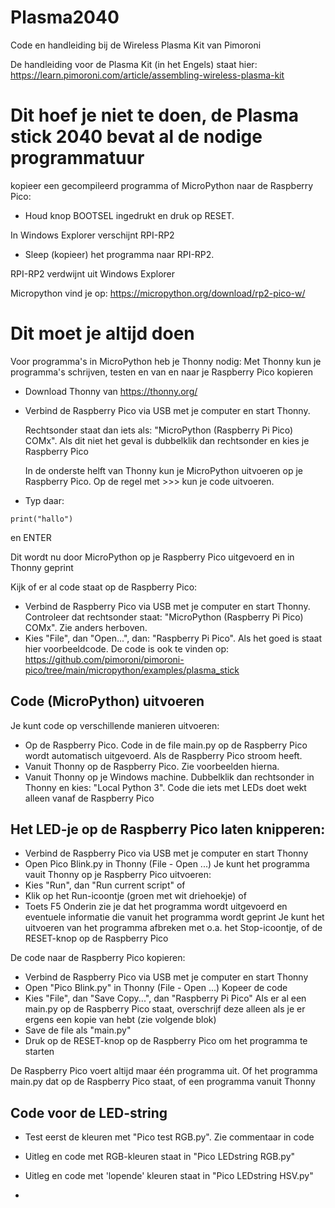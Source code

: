 # Plasma2040
Code en handleiding bij de Wireless Plasma Kit van Pimoroni

De handleiding voor de Plasma Kit (in het Engels) staat hier: https://learn.pimoroni.com/article/assembling-wireless-plasma-kit

# Dit hoef je niet te doen, de Plasma stick 2040 bevat al de nodige programmatuur

kopieer een gecompileerd programma of MicroPython naar de Raspberry Pico:
* Houd knop BOOTSEL ingedrukt en druk op RESET.

In Windows Explorer verschijnt RPI-RP2

* Sleep (kopieer) het programma naar RPI-RP2.

RPI-RP2 verdwijnt uit Windows Explorer

Micropython vind je op: https://micropython.org/download/rp2-pico-w/

# Dit moet je altijd doen

Voor programma's in MicroPython heb je Thonny nodig:
Met Thonny kun je programma's schrijven, testen en van en naar je Raspberry Pico kopieren
* Download Thonny van https://thonny.org/
* Verbind de Raspberry Pico via USB met je computer en start Thonny.

     Rechtsonder staat dan iets als: "MicroPython (Raspberry Pi Pico) COMx". Als dit niet het geval is dubbelklik dan rechtsonder en kies je Raspberry Pico

     In de onderste helft van Thonny kun je MicroPython uitvoeren op je Raspberry Pico. Op de regel met >>> kun je code uitvoeren.
* Typ daar:
~~~
print("hallo")
~~~
en ENTER

Dit wordt nu door MicroPython op je Raspberry Pico uitgevoerd en in Thonny geprint

Kijk of er al code staat op de Raspberry Pico:
* Verbind de Raspberry Pico via USB met je computer en start Thonny.
     Controleer dat rechtsonder staat: "MicroPython (Raspberry Pi Pico) COMx". Zie anders herboven.
* Kies "File", dan "Open...", dan: "Raspberry Pi Pico".
     Als het goed is staat hier voorbeeldcode.
     De code is ook te vinden op: https://github.com/pimoroni/pimoroni-pico/tree/main/micropython/examples/plasma_stick 

## Code (MicroPython) uitvoeren

Je kunt code op verschillende manieren uitvoeren:
* Op de Raspberry Pico.
     Code in de file main.py op de Raspberry Pico wordt automatisch uitgevoerd. Als de Raspberry Pico stroom heeft.
* Vanuit Thonny op de Raspberry Pico.
     Zie voorbeelden hierna.
* Vanuit Thonny op je Windows machine.
     Dubbelklik dan rechtsonder in Thonny en kies: "Local Python 3".
     Code die iets met LEDs doet wekt alleen vanaf de Raspberry Pico

## Het LED-je op de Raspberry Pico laten knipperen:
* Verbind de Raspberry Pico via USB met je computer en start Thonny
* Open Pico Blink.py in Thonny (File - Open ...)
     Je kunt het programma vauit Thonny op je Raspberry Pico uitvoeren:
* Kies "Run", dan "Run current script"
     of
* Klik op het Run-icoontje (groen met wit driehoekje)
     of
* Toets F5
     Onderin zie je dat het programma wordt uitgevoerd en eventuele informatie die vanuit het programma wordt geprint
     Je kunt het uitvoeren van het programma afbreken met o.a. het Stop-icoontje, of de RESET-knop op de Raspberry Pico

De code naar de Raspberry Pico kopieren:
* Verbind de Raspberry Pico via USB met je computer en start Thonny
* Open "Pico Blink.py" in Thonny (File - Open ...)
     Kopeer de code
* Kies "File", dan "Save Copy...", dan "Raspberry Pi Pico"
     Als er al een main.py op de Raspberry Pico staat, overschrijf deze alleen als je er ergens een kopie van hebt (zie volgende blok)
* Save de file als "main.py" 
* Druk op de RESET-knop op de Raspberry Pico om het programma te starten

De Raspberry Pico voert altijd maar één programma uit. Of het programma main.py dat op de Raspberry Pico staat, of een programma vanuit Thonny

## Code voor de LED-string
* Test eerst de kleuren met "Pico test RGB.py".
     Zie commentaar in code
* Uitleg en code met RGB-kleuren staat in "Pico LEDstring RGB.py"
* Uitleg en code met 'lopende' kleuren staat in "Pico LEDstring HSV.py"


* 
